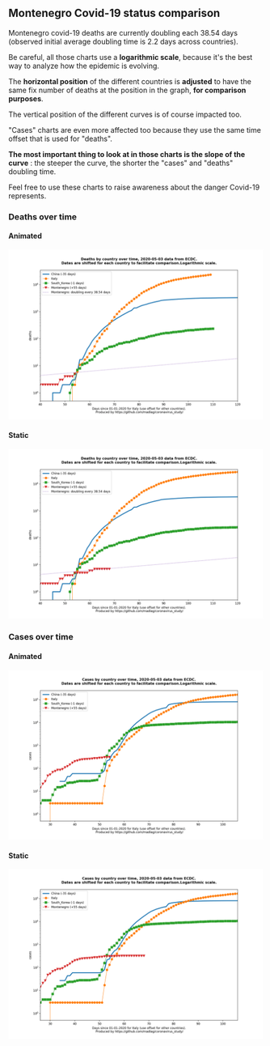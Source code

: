 ## Montenegro Covid-19 status comparison 

Montenegro covid-19 deaths are currently doubling each 38.54 days (observed initial average doubling time is 2.2 days across countries).



Be careful, all those charts use a **logarithmic scale**, because it's the best way to analyze how the epidemic is evolving.
 
The **horizontal position** of the different countries is **adjusted** to have the same fix number of deaths at the position in the graph, **for comparison purposes**.

The vertical position of the different curves is of course impacted too.

"Cases" charts are even more affected too because they use the same time offset that is used for "deaths".

**The most important thing to look at in those charts is the slope of the curve** : the steeper the curve, the shorter the "cases" and "deaths" doubling time.

Feel free to use these charts to raise awareness about the danger Covid-19 represents. 


 
### Deaths over time
 
#### Animated
![Montenegro covid-19 deaths animated chart](https://raw.githubusercontent.com/madlag/coronavirus_study/master/notebooks/graphs/2020-05-03/countries/Montenegro/2020-05-03_Montenegro_deaths.gif "Montenegro covid-19 deaths animated chart")   
 
#### Static
![Montenegro covid-19 deaths static chart](https://raw.githubusercontent.com/madlag/coronavirus_study/master/notebooks/graphs/2020-05-03/countries/Montenegro/2020-05-03_Montenegro_deaths.png "Montenegro covid-19 deaths static chart")   

 
### Cases over time
 
#### Animated
![Montenegro covid-19 cases animated chart](https://raw.githubusercontent.com/madlag/coronavirus_study/master/notebooks/graphs/2020-05-03/countries/Montenegro/2020-05-03_Montenegro_cases.gif "Montenegro covid-19 cases animated chart")   
 
#### Static
![Montenegro covid-19 cases static chart](https://raw.githubusercontent.com/madlag/coronavirus_study/master/notebooks/graphs/2020-05-03/countries/Montenegro/2020-05-03_Montenegro_cases.png "Montenegro covid-19 cases static chart")   

